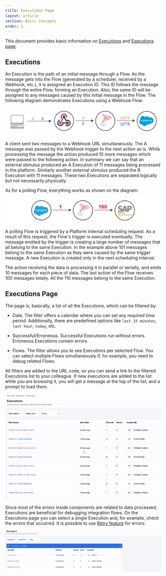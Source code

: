 ```yaml
---
title: Executions Page
layout: article
section: Basic Concepts
order: 1
---
```


This document provides basic information on [Executions](#executions) and [Executions page](#executions-page).

## Executions
An Execution is the path of an initial message through a Flow. As the message gets into the Flow (generated by a scheduler, received by a Webhook, etc.), it is assigned an Execution ID. This ID follows the message through the entire Flow, forming an Execution. Also, the same ID will be assigned to any messages caused by this initial message in the Flow. The following diagram demonstrates Executions using a Webhook Flow:

![Executions Webhook Flow](/assets/img/getting-started/exec-page/exec1.png)

A client sent two messages to a Webhook URL simultaneously. The A message was passed by the Webhook trigger to the next action as is. While processing the message the action produced 10 more messages which were passed to the following action. In summary we can say that an external stimulus produced an A Execution of 11 messages being processed in the platform. Similarly another external stimulus produced the B Execution with 11 messages. These two Executions are separated logically but not necessarily physically.

As for a polling Flow, everything works as shown on the diagram:

![Executions polling Flow](/assets/img/getting-started/exec-page/exec2.png)

A polling Flow is triggered by a Platform internal scheduling request. As a result of this request, the Flow's trigger is executed eventually. The message emitted by the trigger is creating a large number of messages that all belong to the same Execution. In the example above 101 messages belong to the same Execution as they were caused by the same trigger message. A new Execution is created only in the next scheduling interval.

The action receiving the data is processing it in parallel or serially, and emits 10 messages for each piece of data. The last action of the Flow receives 100 messages totally. All the 110 messages belong to the same Execution.


## Executions Page
The page is, basically, a list of all the Executions, which can be filtered by:

- Date. The filter offers a calendar where you can set any required time period. Additionally, there are predefined options like `last 15 minutes`, `last hour`, `today`, etc.  

- Successful/Erroneous. Successful Executions run without errors. Erroneous Executions contain errors.

- Flows. The filter allows you to see Executions per selected Flow. You can select multiple Flows simultaneously if, for example, you need to debug related Flows.  

All filters are added to the URL code, so you can send a link to the filtered Executions list to your colleague. If new executions are added to the list while you are browsing it, you will get a message at the top of the list, and a prompt to load them.

![Executions page filters](/assets/img/getting-started/exec-page/exec-filters.gif)

Since most of the errors inside components are related to data processed, Executions are beneficial for debugging integration flows. On the Executions page you can select a single Execution and, for example, check the errors that occurred. It is possible to use [Retry feature](/guides/error-retry.html) for errors:

![Executions error retry](/assets/img/getting-started/exec-page/exec-retry.gif)

